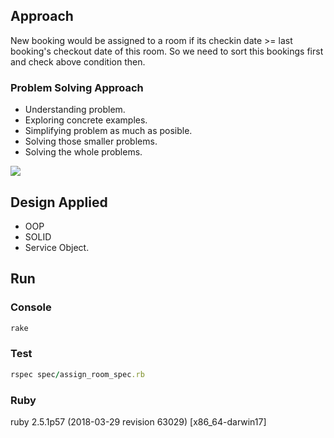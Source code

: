 ## Approach
New booking would be assigned to a room if its checkin date >= last booking's checkout date of this room.
So we need to sort this bookings first and check above condition then.

### Problem Solving Approach
- Understanding problem.
- Exploring concrete examples.
- Simplifying problem as much as posible.
- Solving those smaller problems.
- Solving the whole problems.

![](https://i.ibb.co/mqp9cC8/Hi-nh-a-nh-PNG.png)
## Design Applied
- OOP
- SOLID
- Service Object.

## Run
### Console
```ruby
rake
```

### Test
```ruby
rspec spec/assign_room_spec.rb
```

### Ruby
ruby 2.5.1p57 (2018-03-29 revision 63029) [x86_64-darwin17]

